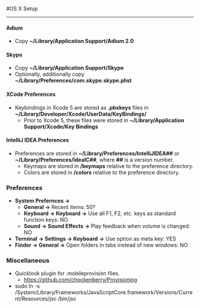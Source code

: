 #OS X Setup
***

#### Adium
- Copy **~/Library/Application Support/Adium 2.0**

#### Skype
- Copy **~/Library/Application Support/Skype**
- Optionally, additionally copy **~/Library/Preferences/com.skype.skype.plist**

#### XCode Preferences
- Keybindings in Xcode 5 are stored as **.pbxkeys** files in **~/Library/Developer/Xcode/UserData/KeyBindings/**
    - Prior to Xcode 5, these files were stored in **~/Library/Application Support/Xcode/Key Bindings**

#### IntelliJ IDEA Preferences
- Preferences are stored in **~/Library/Preferences/IntelliJIDEA##** or **~/Library/Preferences/IdeaIC##**, where **##** is a version number.
    - Keymaps are stored in **/keymaps** relative to the preference directory.
    - Colors are stored in **/colors** relative to the preference directory.

### Preferences
- **System Prefernces ->**
    - **General ->** Recent items: 50?
    - **Keyboard -> Keyboard ->** Use all F1, F2, etc. keys as standard function keys: NO
    - **Sound -> Sound Effects ->** Play feedback when volume is changed: NO
- **Terminal -> Settings -> Keyboard ->** Use option as meta key: YES
- **Finder -> General ->** Open folders in tabs instead of new windows: NO

### Miscellaneous
- Quicklook plugin for .mobileprovision files.
    - https://github.com/chockenberry/Provisioning
- sudo ln -s /System/Library/Frameworks/JavaScriptCore.framework/Versions/Current/Resources/jsc /bin/jsc

